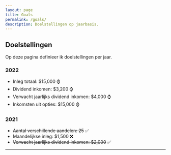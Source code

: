 ```yaml
---
layout: page
title: Goals
permalink: /goals/
description: Doelstellingen op jaarbasis.
---
```


<div class="row">
  <div class="col-md-12">
    <h2 class="double-u">Doelstellingen</h2>
    <p>
		Op deze pagina definieer ik doelstellingen per jaar.
    </p>
	<h3>2022</h3>
    <p>
		<ul class="blog-list">
			<li>Inleg totaal: $15,000 ⌚</li>
			<li>Dividend inkomen: $3,200 ⌚</li>
			<li>Verwacht jaarlijks dividend inkomen: $4,000 ⌚</li>
			<li>Inkomsten uit opties: $15,000 ⌚</li>
		</ul>
    </p>
	<h3>2021</h3>
    <p>
		<ul class="blog-list">
			<li><s>Aantal verschillende aandelen: 25</s> ✅</li>
			<li>Maandelijkse inleg: $1,500 ❌</li>
			<li><s>Verwacht jaarlijks dividend inkomen: $2,000</s> ✅</li>
		</ul>
    </p>
  </div>
</div>

---